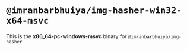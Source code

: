 # `@imranbarbhuiya/img-hasher-win32-x64-msvc`

This is the **x86_64-pc-windows-msvc** binary for `@imranbarbhuiya/img-hasher`
